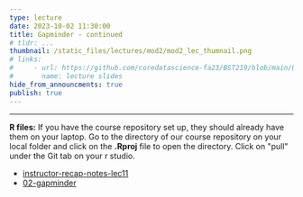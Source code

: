 ```yaml
---
type: lecture
date: 2023-10-02 11:30:00
title: Gapminder - continued
# tldr: ...
thumbnail: /static_files/lectures/mod2/mod2_lec_thumnail.png
# links:
#     - url: https://github.com/coredatascience-fa23/BST219/blob/main/00_course_introduction/Lecture_01.pdf
#       name: lecture slides
hide_from_announcments: true
publish: true
---
```


---
**R files:**
If you have the course repository set up, they should already have them on your laptop. 
Go to the directory of our course repository on your local folder and click on the  **.Rproj** file to open the directory. 
Click on "pull" under the Git tab on your r studio.

- [instructor-recap-notes-lec11](https://github.com/coredatascience-fa23/BST219/blob/main/instructor_lecture-recap-notes/instructor_notes_lec11.R)
- [02-gapminder](https://github.com/coredatascience-fa23/BST219/blob/main/03_data_visualization/02-gapminder.Rmd)

